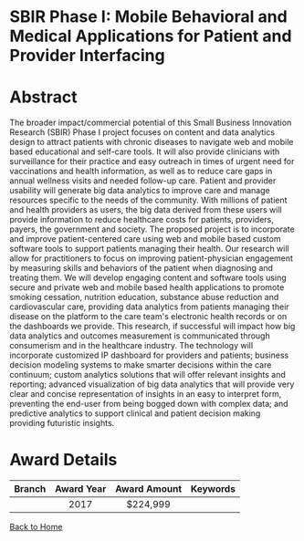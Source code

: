 
SBIR Phase I: Mobile Behavioral and Medical Applications for Patient and Provider Interfacing
=============================================================================================

# Abstract


The broader impact/commercial potential of this Small Business Innovation Research (SBIR) Phase I project focuses on content and data analytics design to attract patients with chronic diseases to navigate web and mobile based educational and self-care tools. It will also provide clinicians with surveillance for their practice and easy outreach in times of urgent need for vaccinations and health information, as well as to reduce care gaps in annual wellness visits and needed follow-up care. Patient and provider usability will generate big data analytics to improve care and manage resources specific to the needs of the community. With millions of patient and health providers as users, the big data derived from these users will provide information to reduce healthcare costs for patients, providers, payers, the government and society. The proposed project is to incorporate and improve patient-centered care using web and mobile based custom software tools to support patients managing their health. Our research will allow for practitioners to focus on improving patient-physician engagement by measuring skills and behaviors of the patient when diagnosing and treating them. We will develop engaging content and software tools using secure and private web and mobile based health applications to promote smoking cessation, nutrition education, substance abuse reduction and cardiovascular care, providing data analytics from patients managing their disease on the platform to the care team's electronic health records or on the dashboards we provide. This research, if successful will impact how big data analytics and outcomes measurement is communicated through consumerism and in the healthcare industry. The technology will incorporate customized IP dashboard for providers and patients; business decision modeling systems to make smarter decisions within the care continuum; custom analytics solutions that will offer relevant insights and reporting; advanced visualization of big data analytics that will provide very clear and concise representation of insights in an easy to interpret form, preventing the end-user from being bogged down with complex data; and predictive analytics to support clinical and patient decision making providing futuristic insights.  

# Award Details

|Branch|Award Year|Award Amount|Keywords|
| :---: | :---: | :---: | :---: |
||2017|$224,999||
  
  


[Back to Home](https://github.com/chrischow/dod_sbir_awards#269)